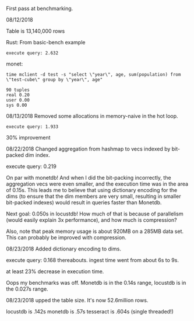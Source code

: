 First pass at benchmarking.

08/12/2018

Table is 13,140,000 rows

Rust:
From basic-bench example
```
execute query: 2.632
```

monet:
```
time mclient -d test -s "select \"year\", age, sum(population) from \"test-cube\" group by \"year\", age"

90 tuples
real 0.20
user 0.00
sys 0.00
```

08/13/2018
Removed some allocations in memory-naive in the hot loop.
```
execute query: 1.933
```
30% improvement

08/22/2018
Changed aggregation from hashmap to vecs indexed by bit-packed dim index.

execute query: 0.219

On par with monetdb! And when I did the bit-packing incorrectly, the aggregation vecs were even smaller, and the execution time was in the area of 0.15s. This leads me to believe that using dictionary encoding for the dims (to ensure that the dim members are very small, resulting in smaller bit-packed indexes) would result in queries faster than Monetdb.

Next goal: 0.050s in locustdb! How much of that is because of parallelism (would easily explain 3x performance), and how much is compression?

Also, note that peak memory usage is about 920MB on a 285MB data set. This can probably be improved with compression.

08/23/2018
Added dictionary encoding to dims.

execute query: 0.168 thereabouts. ingest time went from about 6s to 9s.

at least 23% decrease in execution time.

Oops my benchmarks was off. Monetdb is in the 0.14s range, locustdb is in the 0.027s range.

08/23/2018
upped the table size. It's now 52.6million rows.

locustdb is .142s
monetdb is .57s
tesseract is .604s (single threaded!)
